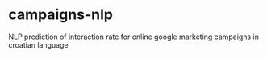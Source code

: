 # campaigns-nlp
NLP prediction of interaction rate for online google marketing campaigns in croatian language
